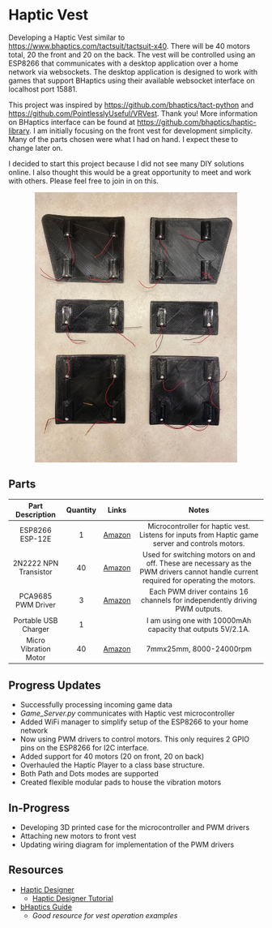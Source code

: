 # Haptic Vest
Developing a Haptic Vest similar to https://www.bhaptics.com/tactsuit/tactsuit-x40. There will be 40 motors total, 20 
the front and 20 on the back. The vest will be controlled using an ESP8266 that communicates with a desktop application
over a home network via websockets. The desktop application is designed to work with games that support BHaptics using 
their available websocket interface on localhost port 15881.

This project was inspired by https://github.com/bhaptics/tact-python and https://github.com/PointlesslyUseful/VRVest. 
Thank you! More information on BHaptics interface can be found at https://github.com/bhaptics/haptic-library. I am 
initially focusing on the front vest for development simplicity. Many of the parts chosen were what I had on hand. 
I expect these to change later on.

I decided to start this project because I did not see many DIY solutions online. I also thought this would be a great 
opportunity to meet and work with others. Please feel free to join in on this. 

<div style="display: flex;justify-content: center;">
<img src="./Images/Front_Vest_Motors_P2.jpg" alt="drawing" width="400"/>
</div>

## Parts
|    Part Description   | Quantity |                                                                                                                                                                                                                                                             Links                                                                                                                                                                                                                                                            |                                                                                                          Notes                                                                                                         |
|:---------------------:|:--------:|:----------------------------------------------------------------------------------------------------------------------------------------------------------------------------------------------------------------------------------------------------------------------------------------------------------------------------------------------------------------------------------------------------------------------------------------------------------------------------------------------------------------------------:|:----------------------------------------------------------------------------------------------------------------------------------------------------------------------------------------------------------------------:|
|    ESP8266 ESP-12E    |     1    | <a href="https://www.amazon.com/KeeYees-Internet-Development-Wireless-Compatible/dp/B07HF44GBT/ref=asc_df_B07HF44GBT/?tag=hyprod-20&linkCode=df0&hvadid=344022943810&hvpos=&hvnetw=g&hvrand=12981731925041252714&hvpone=&hvptwo=&hvqmt=&hvdev=c&hvdvcmdl=&hvlocint=&hvlocphy=9032964&hvtargid=pla-742844552307&psc=1&tag=&ref=&adgrpid=69534739336&hvpone=&hvptwo=&hvadid=344022943810&hvpos=&hvnetw=g&hvrand=12981731925041252714&hvqmt=&hvdev=c&hvdvcmdl=&hvlocint=&hvlocphy=9032964&hvtargid=pla-742844552307">Amazon</a> | Microcontroller for haptic vest. Listens for inputs from Haptic game server and controls motors.                                                                                                                       |
| 2N2222 NPN Transistor |     40   |                                                                                                                                                                                                      <a href="https://www.amazon.com/gp/product/B07QSJND47/ref=ppx_yo_dt_b_asin_title_o02_s00?ie=UTF8&psc=1">Amazon</a>                                                                                                                                                                                                      | Used for switching motors on and off. These are necessary as the PWM drivers cannot handle current required for operating the motors.                                                                                  |
|    PCA9685 PWM Driver |     3    | <a href="https://www.amazon.com/gp/product/B08C9R9MZ2/ref=ppx_yo_dt_b_asin_image_o01_s00?ie=UTF8&psc=1">Amazon</a>                                                                                                                                                                                                                                                                                                                                                                                                           | Each PWM driver contains 16 channels for independently driving PWM outputs.                                                                                                                                            |
| Portable USB Charger  |     1    |                                                                                                                                                                                                                                                                                                                                                                                                                                                                                                                              | I am using one with 10000mAh capacity that outputs 5V/2.1A.                                                                                                                                                            |
| Micro Vibration Motor |     40   | <a href="https://www.amazon.com/gp/product/B09DF9LXJR/ref=ppx_yo_dt_b_asin_title_o01_s00?ie=UTF8&psc=1">Amazon</a>                                                                                                                                                                                                                                                                                                                                                                                                           | 7mmx25mm, 8000-24000rpm                                                                                                                                                                                                |

## Progress Updates
* Successfully processing incoming game data
* *Game_Server.py* communicates with Haptic vest microcontroller
* Added WiFi manager to simplify setup of the ESP8266 to your home network
* Now using PWM drivers to control motors. This only requires 2 GPIO pins on the ESP8266 for I2C interface.
* Added support for 40 motors (20 on front, 20 on back)
* Overhauled the Haptic Player to a class base structure.
* Both Path and Dots modes are supported
* Created flexible modular pads to house the vibration motors
 
## In-Progress
* Developing 3D printed case for the microcontroller and PWM drivers
* Attaching new motors to front vest
* Updating wiring diagram for implementation of the PWM drivers

## Resources
* <a href="https://designer.bhaptics.com/">Haptic Designer</a>
  * <a href="https://www.youtube.com/watch?v=Pyq9GHdchzc">Haptic Designer Tutorial</a>
* <a href="https://github.com/bhaptics/haptic-guide">bHaptics Guide</a>
  * *Good resource for vest operation examples* 